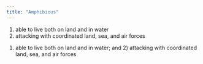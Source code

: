 ```yaml
---
title: "Amphibious"
---
```

1. able to live both on land and in water
2. attacking with coordinated land, sea, and air forces

1) able to live both on land and in water; and 2) attacking with coordinated land, sea, and air forces

